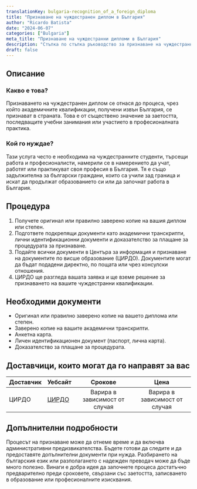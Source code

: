 ```yaml
---
translationKey: bulgaria-recognition_of_a_foreign_diploma
title: "Признаване на чуждестранен диплом в България"
author: "Ricardo Batista"
date: "2024-06-07"
categories: ["Bulgaria"]
meta_title: "Признаване на чуждестранни дипломи в България"
description: "Стъпка по стъпка ръководство за признаване на чуждестранни академични квалификации в България."
draft: false
---
```


## Описание
### Какво е това?
Признаването на чуждестранен диплом се отнася до процеса, чрез който академичните квалификации, получени извън България, се признават в страната. Това е от съществено значение за заетостта, последващите учебни занимания или участието в професионалната практика.

### Кой го нуждае?
Тази услуга често е необходима на чуждестранните студенти, търсещи работа и професионалисти, намерили се в намерението да учат, работят или практикуват своя професия в България. Тя е също задължителна за български граждани, които са учили зад граница и искат да продължат образованието си или да започнат работа в България.

## Процедура
1. Получете оригинал или правилно заверено копие на вашия диплом или степен.
2. Подгответе подкрепящи документи като академични транскрипти, лични идентификационни документи и доказателство за плащане за процедурата за признаване.
3. Подайте всички документи в Центъра за информация и признаване на документите по висше образование (ЦИРДО). Документите могат да бъдат подадени директно, по пощата или чрез консулски отношения.
4. ЦИРДО ще разгледа вашата заявка и ще вземе решение за признаването на вашите чуждестранни квалификации.

## Необходими документи
- Оригинал или правилно заверено копие на вашето диплома или степен.
- Заверено копие на вашите академични транскрипти.
- Анкетна карта.
- Личен идентификационен документ (паспорт, лична карта).
- Доказателство за плащане за процедурата.

## Доставчици, които могат да го направят за вас

| Доставчик       |     Уебсайт      |     Срокове    |       Цена      |
| --------------- | -----------------|  :-------------: | :-------------: |
| ЦИРДО           |  [ЦИРДО](http://www.nacid.bg/en/)       |      Варира в зависимост от случая       |        Варира в зависимост от случая        |

## Допълнителни подробности
Процесът на признаване може да отнеме време и да включва административни предизвикателства. Бъдете готови да следите и да предоставяте допълнителни документи при нужда. Разбирането на българския език или разполагането с надежден преводач може да бъде много полезно. Винаги е добра идея да започнете процеса достатъчно предварително преди сроковете, свързани със заетостта, записването в образование или професионалните изисквания.
